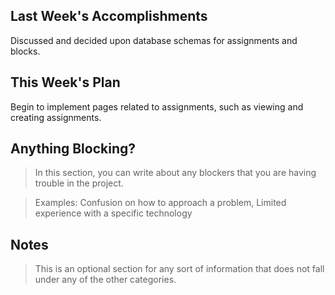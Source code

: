 ## Last Week's Accomplishments

Discussed and decided upon database schemas for assignments and blocks.

## This Week's Plan

Begin to implement pages related to assignments, such as viewing and creating assignments.

## Anything Blocking?

> In this section, you can write about any blockers that you are having trouble in the project.

> Examples: Confusion on how to approach a problem, Limited experience with a specific technology

## Notes

> This is an optional section for any sort of information that does not fall under any of the other categories.
